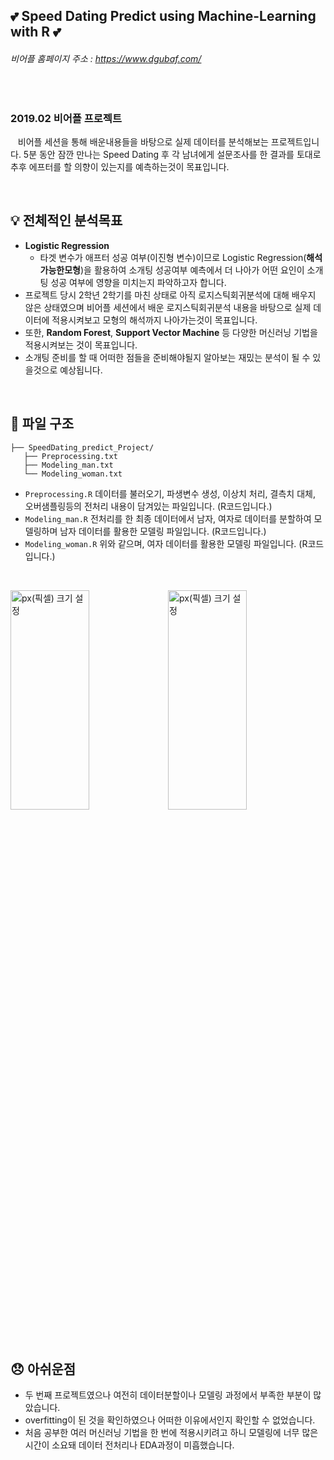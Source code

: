## :two_hearts: Speed Dating Predict using Machine-Learning with R :two_hearts: <br>
###### 비어플 홈페이지 주소 : https://www.dgubaf.com/

<br>

### 2019.02 비어플 프로젝트
&nbsp;&nbsp; 비어플 세션을 통해 배운내용들을 바탕으로 실제 데이터를 분석해보는 프로젝트입니다. 5분 동안 잠깐 만나는 Speed Dating 후 각 남녀에게 설문조사를 한 결과를 토대로 추후 에프터를 할 의향이 있는지를 예측하는것이 목표입니다. <br>

<br>

## :bulb: 전체적인 분석목표
 - **Logistic Regression**
   + 타겟 변수가 애프터 성공 여부(이진형 변수)이므로 Logistic Regression(**해석가능한모형**)을 활용하여 소개팅 성공여부 예측에서 더 나아가 어떤 요인이 소개팅 성공 여부에 영향을 미치는지 파악하고자 합니다. <br>
 - 프로젝트 당시 2학년 2학기를 마친 상태로 아직 로지스틱회귀분석에 대해 배우지 않은 상태였으며 비어플 세션에서 배운 로지스틱회귀분석 내용을 바탕으로 실제 데이터에 적용시켜보고 모형의 해석까지 나아가는것이 목표입니다.<br>
 - 또한, **Random Forest**, **Support Vector Machine** 등 다양한 머신러닝 기법을 적용시켜보는 것이 목표입니다.
 - 소개팅 준비를 할 때 어떠한 점들을 준비해야될지 알아보는 재밌는 분석이 될 수 있을것으로 예상됩니다.
 
 <br>
 
## :file_folder: 파일 구조
```
├── SpeedDating_predict_Project/
   ├── Preprocessing.txt
   ├── Modeling_man.txt
   └── Modeling_woman.txt
```
 - `Preprocessing.R` 데이터를 불러오기, 파생변수 생성, 이상치 처리, 결측치 대체, 오버샘플링등의 전처리 내용이 담겨있는 파일입니다. (R코드입니다.)
 - `Modeling_man.R` 전처리를 한 최종 데이터에서 남자, 여자로 데이터를 분할하여 모델링하며 남자 데이터를 활용한 모델링 파일입니다. (R코드입니다.)
 - `Modeling_woman.R` 위와 같으며, 여자 데이터를 활용한 모델링 파일입니다. (R코드입니다.)
 
 <br>
 
 <img src="https://user-images.githubusercontent.com/61648914/90143986-379dd400-ddb9-11ea-9a1a-feaba9f91968.png" width="50%" height="30%" title="px(픽셀) 크기 설정"><img src="https://user-images.githubusercontent.com/61648914/90144053-4ab0a400-ddb9-11ea-9367-16998aca612f.png" width="50%" height="30%" title="px(픽셀) 크기 설정">
 
 <br>
 
  ## :disappointed: 아쉬운점
  - 두 번째 프로젝트였으나 여전히 데이터분할이나 모델링 과정에서 부족한 부분이 많았습니다. <br>
  - overfitting이 된 것을 확인하였으나 어떠한 이유에서인지 확인할 수 없었습니다.  <br>
  - 처음 공부한 여러 머신러닝 기법을 한 번에 적용시키려고 하니 모델링에 너무 많은 시간이 소요돼 데이터 전처리나 EDA과정이 미흡했습니다. <br>
 
 
 
 
 
